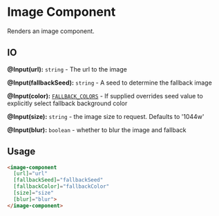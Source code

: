 <!-- THIS IS A GENERATED FILE - DO NOT EDIT -->

<a name="image-component"></a>
# Image Component

Renders an image component.

<a name="image-component-io"></a>
## IO

**@Input(url):** `string` - The url to the image

**@Input(fallbackSeed):** `string` - A seed to determine the fallback image

**@Input(color):** [`FALLBACK_COLORS`](https://github.com/jamesbrobb/portfolio_v2/blob/main/src/app/components/media/image/fallback/fallback-image.component.ts#L8) - If supplied overrides seed value to explicitly select fallback background color

**@Input(size):** `string` - the image size to request. Defaults to '1044w'

**@Input(blur):** `boolean` - whether to blur the image and fallback

<a name="image-component-usage"></a>
## Usage

```html
<image-component
  [url]="url"
  [fallbackSeed]="fallbackSeed"
  [fallbackColor]="fallbackColor"
  [size]="size"
  [blur]="blur">
</image-component>

```

